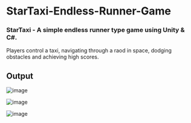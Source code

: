 # StarTaxi-Endless-Runner-Game

### StarTaxi - A simple endless runner type game using Unity &amp; C#.

Players control a taxi, navigating through a raod in space, dodging obstacles and achieving high scores.

## Output

![image](https://github.com/mhy20401/StarTaxi-Endless-Runner-Game/assets/99351091/97d73887-2e8d-4972-bd67-79c3e6f8915b)

![image](https://github.com/mhy20401/StarTaxi-Endless-Runner-Game/assets/99351091/c99cef02-4a55-4151-b914-565d0b4c6ee2)

![image](https://github.com/mhy20401/StarTaxi-Endless-Runner-Game/assets/99351091/8cfdc8ba-6877-441a-aae4-89e96c41729d)
